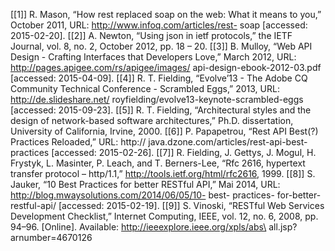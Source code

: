 [[1]] R. Mason, “How rest replaced soap on the web: What it means to you,” October 2011, URL: http://www.infoq.com/articles/rest- soap [accessed: 2015-02-20].
[[2]]  A. Newton, “Using json in ietf protocols,” the IETF Journal, vol. 8, no. 2, October 2012, pp. 18 – 20.
[[3]] B. Mulloy, “Web API Design - Crafting Interfaces that Developers Love,” March 2012, URL: http://pages.apigee.com/rs/apigee/images/ api-design-ebook-2012-03.pdf [accessed: 2015-04-09].
[[4]] R. T. Fielding, “Evolve’13 - The Adobe CQ Community Technical Conference - Scrambled Eggs,” 2013, URL: http://de.slideshare.net/ royfielding/evolve13-keynote-scrambled-eggs [accessed: 2015-09-23].
[[5]] R. T. Fielding, “Architectural styles and the design of network-based software architectures,” Ph.D. dissertation, University of California, Irvine, 2000.
[[6]] P. Papapetrou, “Rest API Best(?) Practices Reloaded,” URL: http:// java.dzone.com/articles/rest-api-best-practices [accessed: 2015-02-26].
[[7]] R. Fielding, J. Gettys, J. Mogul, H. Frystyk, L. Masinter, P. Leach, and T. Berners-Lee, “Rfc 2616, hypertext transfer protocol – http/1.1,” http://tools.ietf.org/html/rfc2616, 1999.
[[8]] S. Jauker, “10 Best Practices for better RESTful API,” Mai 2014, URL: http://blog.mwaysolutions.com/2014/06/05/10- best- practices- for-better-restful-api/ [accessed: 2015-02-19].
[[9]] S. Vinoski, “RESTful Web Services Development Checklist,” Internet Computing, IEEE, vol. 12, no. 6, 2008, pp. 94–96. [Online]. Available: http://ieeexplore.ieee.org/xpls/abs\ all.jsp?arnumber=4670126